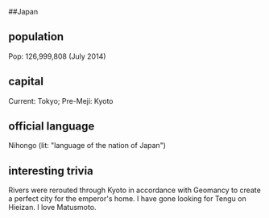 ##Japan
## population
Pop: 126,999,808  (July 2014)

## capital
Current: Tokyo; Pre-Meji: Kyoto
 
## official language
Nihongo (lit: "language of the nation of Japan")

## interesting trivia
Rivers were rerouted through Kyoto in accordance with Geomancy to create 
a perfect city for the emperor's home.
I have gone looking for Tengu on Hieizan.
I love Matusmoto.


